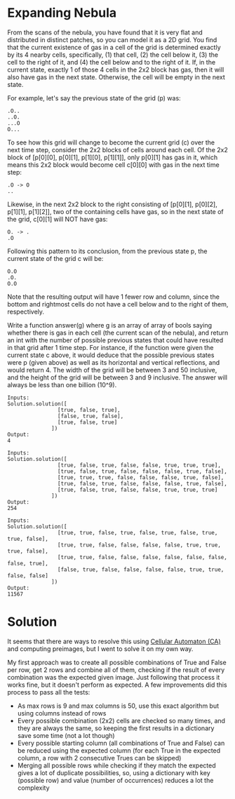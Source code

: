 # Expanding Nebula

From the scans of the nebula, you have found that it is very flat and distributed in distinct patches, 
so you can model it as a 2D grid. You find that the current existence of gas in a cell of the grid is 
determined exactly by its 4 nearby cells, specifically, (1) that cell, (2) the cell below it, 
(3) the cell to the right of it, and (4) the cell below and to the right of it. 
If, in the current state, exactly 1 of those 4 cells in the 2x2 block has gas, 
then it will also have gas in the next state. Otherwise, the cell will be empty in the next state.

For example, let's say the previous state of the grid (p) was:
```
.O..
..O.
...O
O...
```
To see how this grid will change to become the current grid (c) over the next time step, 
consider the 2x2 blocks of cells around each cell. 
Of the 2x2 block of [p[0][0], p[0][1], p[1][0], p[1][1]], only p[0][1] has gas in it, 
which means this 2x2 block would become cell c[0][0] with gas in the next time step:
```
.O -> O
..
```
Likewise, in the next 2x2 block to the right consisting of [p[0][1], p[0][2], p[1][1], p[1][2]], 
two of the containing cells have gas, so in the next state of the grid, c[0][1] will NOT have gas:
```
O. -> .
.O
```
Following this pattern to its conclusion, from the previous state p, 
the current state of the grid c will be:
```
O.O
.O.
O.O
```
Note that the resulting output will have 1 fewer row and column, since the bottom and rightmost 
cells do not have a cell below and to the right of them, respectively.

Write a function answer(g) where g is an array of array of bools saying whether there is gas in each 
cell (the current scan of the nebula), and return an int with the number of possible previous states 
that could have resulted in that grid after 1 time step. 
For instance, if the function were given the current state c above, 
it would deduce that the possible previous states were p (given above) as well as its horizontal 
and vertical reflections, and would return 4. 
The width of the grid will be between 3 and 50 inclusive, 
and the height of the grid will be between 3 and 9 inclusive. 
The answer will always be less than one billion (10^9).
```
Inputs:
Solution.solution([
                [true, false, true],
                [false, true, false],
                [true, false, true]
              ])
Output:
4

Inputs:
Solution.solution([
                [true, false, true, false, false, true, true, true],
                [true, false, true, false, false, false, true, false],
                [true, true, true, false, false, false, true, false],
                [true, false, true, false, false, false, true, false],
                [true, false, true, false, false, true, true, true]
              ])
Output:
254

Inputs:
Solution.solution([
                [true, true, false, true, false, true, false, true, true, false],
                [true, true, false, false, false, false, true, true, true, false],
                [true, true, false, false, false, false, false, false, false, true],
                [false, true, false, false, false, false, true, true, false, false]
              ])
Output:
11567
```


# Solution
It seems that there are ways to resolve this using [Cellular Automaton (CA)](https://en.wikipedia.org/wiki/Cellular_automaton) 
and computing preimages, but I went to solve it on my own way.

My first approach was to create all possible combinations of True and False per row, get 2 rows and combine all of them,
checking if the result of every combination was the expected given image. Just following that process it works fine, 
but it doesn't perform as expected.
A few improvements did this process to pass all the tests:
- As max rows is 9 and max columns is 50, use this exact algorithm but using columns instead of rows
- Every possible combination (2x2) cells are checked so many times, and they are always the same, 
so keeping the first results in a dictionary save some time (not a lot though)
- Every possible starting column (all combinations of True and False) can be reduced using the expected column 
(for each True in the expected column, a row with 2 consecutive Trues can be skipped)
- Merging all possible rows while checking if they match the expected gives a lot of duplicate possibilities, so, 
using a dictionary with key (possible row) and value (number of occurrences) reduces a lot the complexity